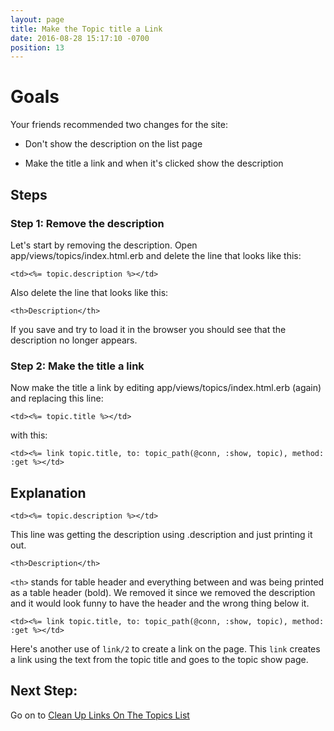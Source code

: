 ```yaml
---
layout: page
title: Make the Topic title a Link
date: 2016-08-28 15:17:10 -0700
position: 13
---
```


# Goals
Your friends recommended two changes for the site:

* Don't show the description on the list page

* Make the title a link and when it's clicked show the description

## Steps

### Step 1: Remove the description
Let's start by removing the description. Open app/views/topics/index.html.erb and delete the line that looks like this:

```
<td><%= topic.description %></td>
```

Also delete the line that looks like this:

```
<th>Description</th>
```

If you save and try to load it in the browser you should see that the description no longer appears.

### Step 2: Make the title a link
Now make the title a link by editing app/views/topics/index.html.erb (again) and replacing this line:

```
<td><%= topic.title %></td>
```
with this:

```
<td><%= link topic.title, to: topic_path(@conn, :show, topic), method: :get %></td>
```

## Explanation
```
<td><%= topic.description %></td>
```
This line was getting the description using .description and just printing it out.

```
<th>Description</th>
```

`<th>` stands for table header and everything between <th> and </th> was being printed as a table header (bold). We removed it since we removed the description and it would look funny to have the header and the wrong thing below it.

```
<td><%= link topic.title, to: topic_path(@conn, :show, topic), method: :get %></td>
```
Here's another use of `link/2` to create a link on the page. This `link` creates a link using the text from the topic title and goes to the topic show page.

## Next Step:
Go on to [Clean Up Links On The Topics List](/suggestotron/16-clean-up-topics-list-page.html)
